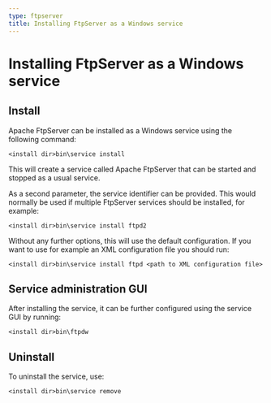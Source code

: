 ```yaml
---
type: ftpserver
title: Installing FtpServer as a Windows service
---
```


# Installing FtpServer as a Windows service

## Install

Apache FtpServer can be installed as a Windows service using the following command:

    <install dir>bin\service install

This will create a service called Apache FtpServer that can be started and stopped as a usual service.

As a second parameter, the service identifier can be provided. This would normally be used if multiple FtpServer services should be installed, for example:

    <install dir>bin\service install ftpd2

Without any further options, this will use the default configuration. If you want to use for example an XML configuration file you should run:

    <install dir>bin\service install ftpd <path to XML configuration file>

## Service administration GUI

After installing the service, it can be further configured using the service GUI by running:

    <install dir>bin\ftpdw

## Uninstall

To uninstall the service, use:

    <install dir>bin\service remove
